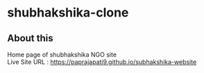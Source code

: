 # shubhakshika-clone

## About this
Home page of shubhakshika NGO site \
Live Site URL : https://paprajapati9.github.io/subhakshika-website
